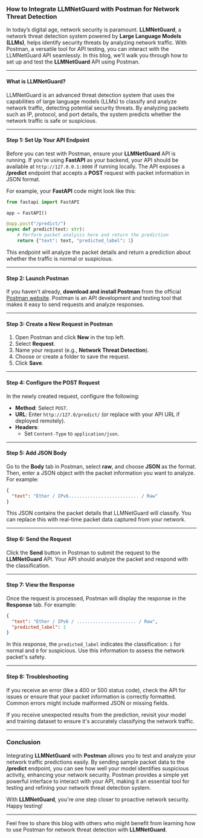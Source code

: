 ### **How to Integrate LLMNetGuard with Postman for Network Threat Detection**

In today’s digital age, network security is paramount. **LLMNetGuard**, a network threat detection system powered by **Large Language Models (LLMs)**, helps identify security threats by analyzing network traffic. With Postman, a versatile tool for API testing, you can interact with the LLMNetGuard API seamlessly. In this blog, we'll walk you through how to set up and test the **LLMNetGuard** API using Postman.

---

#### **What is LLMNetGuard?**
LLMNetGuard is an advanced threat detection system that uses the capabilities of large language models (LLMs) to classify and analyze network traffic, detecting potential security threats. By analyzing packets such as IP, protocol, and port details, the system predicts whether the network traffic is safe or suspicious.

---

#### **Step 1: Set Up Your API Endpoint**

Before you can test with Postman, ensure your **LLMNetGuard** API is running. If you're using **FastAPI** as your backend, your API should be available at `http://127.0.0.1:8000` if running locally. The API exposes a **/predict** endpoint that accepts a **POST** request with packet information in JSON format.

For example, your **FastAPI** code might look like this:

```python
from fastapi import FastAPI

app = FastAPI()

@app.post("/predict/")
async def predict(text: str):
    # Perform packet analysis here and return the prediction
    return {"text": text, "predicted_label": 1}
```

This endpoint will analyze the packet details and return a prediction about whether the traffic is normal or suspicious.

---

#### **Step 2: Launch Postman**

If you haven't already, **download and install Postman** from the official [Postman website](https://www.postman.com/). Postman is an API development and testing tool that makes it easy to send requests and analyze responses.

---

#### **Step 3: Create a New Request in Postman**

1. Open Postman and click **New** in the top left.
2. Select **Request**.
3. Name your request (e.g., **Network Threat Detection**).
4. Choose or create a folder to save the request.
5. Click **Save**.

---

#### **Step 4: Configure the POST Request**

In the newly created request, configure the following:

- **Method**: Select `POST`.
- **URL**: Enter `http://127.0/predict/` (or replace with your API URL if deployed remotely).
- **Headers**:
  - Set `Content-Type` to `application/json`.

---

#### **Step 5: Add JSON Body**

Go to the **Body** tab in Postman, select **raw**, and choose **JSON** as the format. Then, enter a JSON object with the packet information you want to analyze. For example:

```json
{
  "text": "Ether / IPv6.......................... / Raw"
}
```

This JSON contains the packet details that LLMNetGuard will classify. You can replace this with real-time packet data captured from your network.

---

#### **Step 6: Send the Request**

Click the **Send** button in Postman to submit the request to the **LLMNetGuard** API. Your API should analyze the packet and respond with the classification.

---

#### **Step 7: View the Response**

Once the request is processed, Postman will display the response in the **Response** tab. For example:

```json
{
  "text": "Ether / IPv6 / ...................... / Raw",
  "predicted_label": 1
}
```

In this response, the `predicted_label` indicates the classification: `1` for normal and `0` for suspicious. Use this information to assess the network packet's safety.

---

#### **Step 8: Troubleshooting**

If you receive an error (like a 400 or 500 status code), check the API for issues or ensure that your packet information is correctly formatted. Common errors might include malformed JSON or missing fields.

If you receive unexpected results from the prediction, revisit your model and training dataset to ensure it's accurately classifying the network traffic.

---

### **Conclusion**

Integrating **LLMNetGuard** with **Postman** allows you to test and analyze your network traffic predictions easily. By sending sample packet data to the **/predict** endpoint, you can see how well your model identifies suspicious activity, enhancing your network security. Postman provides a simple yet powerful interface to interact with your API, making it an essential tool for testing and refining your network threat detection system.

With **LLMNetGuard**, you're one step closer to proactive network security. Happy testing!

---

Feel free to share this blog with others who might benefit from learning how to use Postman for network threat detection with **LLMNetGuard**.
